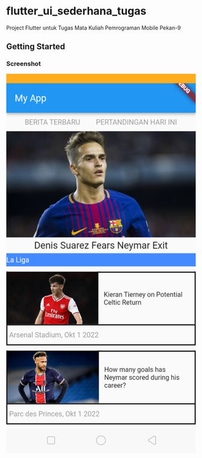 # flutter_ui_sederhana_tugas

Project Flutter untuk Tugas Mata Kuliah Pemrograman Mobile Pekan-9

## Getting Started

### Screenshot
<img src="https://github.com/onynovianti/flutter_ui_sederhana_tugas/blob/c19acc8e041d0415cccb2375503962ed22d58f27/assets/Screenshot_2022-11-01-19-46-02-89.png" />
